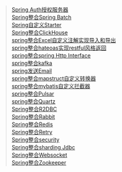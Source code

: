 > [Spring Auth授权服务器](spring-authorization-server-demo)<br>
> [Spring整合Spring Batch](spring-batch-demo)<br>
> [Spring自定义Starter](spring-boot-starter-demo)<br>
> [Spring整合ClickHouse](spring-clickhouse-demo)<br>
> [spring整合Excel自定义注解实现导入和导出](spring-excel-demo)<br>
> [spring整合hateoas实现restful风格返回](spring-hateoas-demo)<br>
> [spring整合spring Http Interface](spring-http-demo)<br>
> [spring整合kafka](spring-kafka-demo)<br>
> [spring发送Email](spring-mail-demo)<br>
> [spring整合mapstruct自定义转换器](spring-mapstruct-demo)<br>
> [spring整合mybatis自定义拦截器](spring-mybatis-demo)<br>
> [spring整合Pulsar](spring-pulsar-demo)<br>
> [spring整合Quartz](spring-quartz-demo)<br>
> [Spring整合R2DBC](spring-r2dbc-demo)<br>
> [Spring整合Rabbit](spring-rabbit-demo)<br>
> [Spring整合Redis](spring-redis-demo)<br>
> [Spring整合Retry](spring-retry-demo)<br>
> [Spring整合security](spring-security-demo)<br>
> [Spring整合sharding Jdbc](spring-shardingsphere-jdbc-demo)<br>
> [Spring整合Websocket](spring-websocket-demo)<br>
> [Spring整合Zookeeper](spring-zookeeper-demo)<br>
